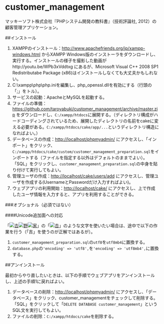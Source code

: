 customer_management
===================

マッキーソフト株式会社『PHPシステム開発の教科書』（技術評論社, 2012）の顧客管理アプリケーション。

##インストール

1. XAMPPのインストール：http://www.apachefriends.org/jp/xampp-windows.html からXAMPP Windows版のインストーラをダウンロードし、実行する。インストールの様子を撮影した動画がhttp://youtu.be/WPb3xVddtxg にあるが、Microsoft Visual C++ 2008 SP1 Redistributabe Package (x86)はインストールしなくても大丈夫かもしれない。
1. C:\xampp\php\php.iniを編集し、php_openssl.dllを有効にする（行頭の「;」をトル）。
1. サービスの起動：ApacheとMySQLを起動する。
1. ファイルの準備：https://github.com/taroyabuki/customer_management/archive/master.zip をダウンロードし、`C:/xampp/htdocs`に展開する。（ディレクトリ構成がハードコーディングされているため、展開したディレクトリの名前をcakeに変える必要がある。`C:/xampp/htdocs/cake/app/...`というディレクトリ構造になればよい。）
1. データベースの作成：[http://localhost/phpmyadmin/](http://localhost/phpmyadmin/) にアクセスし、「インポート」をクリック、`C:/xampp/htdocs/cake/custom/customer_management_preparation.sql`をインポートする（ファイルを指定する以外はデフォルトのままでよい）。「SQL」をクリックし、`customer_management_preparation.sql`の中身を貼り付けて実行してもよい。
1. 管理ユーザの作成：[http://localhost/cake/users/add](http://localhost/cake/users/add) にアクセスし、管理ユーザを作成する(UsernameとPasswordだけ入力すればよい)。
1. ウェブアプリの利用開始：[http://localhost/cake/](http://localhost/cake/) にアクセスし、上で作成したユーザ情報を入力すると、アプリを利用することができる。

###オプショナル（必須ではない）

####Unicode追加面への対応

「[![𠮷](http://www.unicode.org/cgi-bin/refglyph?24-20BB7)](http://www.unicode.org/cgi-bin/GetUnihanData.pl?codepoint=20bb7)[![野](http://www.unicode.org/cgi-bin/refglyph?24-91CE)](http://www.unicode.org/cgi-bin/GetUnihanData.pl?codepoint=91CE)[![家](http://www.unicode.org/cgi-bin/refglyph?24-5BB6)](http://www.unicode.org/cgi-bin/GetUnihanData.pl?codepoint=5bb6)」の「[![𠮷](http://www.unicode.org/cgi-bin/refglyph?24-20BB7)](http://www.unicode.org/cgi-bin/GetUnihanData.pl?codepoint=20bb7)」のような文字を使いたい場合は、途中で以下の作業を行う（「吉」を使うのが正解ではあるが）。

1. `customer_management_preparation.sql`の`utf8`を`utf8mb4`に置換する。
1. `database.php`の`'encoding' => 'utf8',`を`'encoding' => 'utf8mb4',`に置換する。

##アンインストール

最初からやり直したいときは、以下の手順でウェブアプリをアンインストールし、上述の手順1に戻ればよい。

1. データベースの削除：[http://localhost/phpmyadmin/](http://localhost/phpmyadmin/) にアクセスし、「データベース」をクリック、customer_managementをチェックして削除する。「SQL」をクリックして「`DELETE DATABASE customer_management`」というSQL文を実行してもよい。
1. ファイルの削除：`C:/xampp/htdocs/cake`を削除する。

